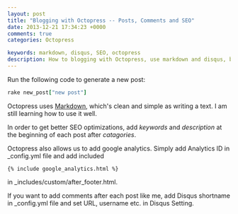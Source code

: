 ```yaml
---
layout: post
title: "Blogging with Octopress -- Posts, Comments and SEO"
date: 2013-12-21 17:34:23 +0000
comments: true
categories: Octopress

keywords: markdown, disqus, SEO, octopress
description: How to blogging with Octopress, use markdown and disqus, better SEO.
---
```


Run the following code to generate a new post:

``` ruby
rake new_post["new post"]
```
Octopress uses [Markdown](http://daringfireball.net/projects/markdown/), which's clean and simple as writing a text. I am still learning how to use it well.

In order to get better SEO optimizations, add _keywords_ and _description_ at the beginning of each post after _catagories_.

Octopress also allows us to add google analytics. Simply add Analytics ID in _config.yml file and add included

``` 
{% include google_analytics.html %} 
```
in _includes/custom/after_footer.html. 

If you want to add comments after each post like me, add Disqus shortname in _config.yml file and set URL, username etc. in Disqus Setting.   